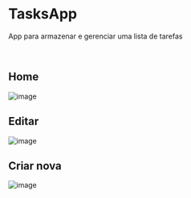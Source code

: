 # TasksApp
App para armazenar e gerenciar uma lista de tarefas

<br>

## Home
![image](https://github.com/gusrapaiva/tasksApp/assets/127103850/918b4e06-a7e9-40f6-8ee0-222a530c1f83)

## Editar
![image](https://github.com/gusrapaiva/tasksApp/assets/127103850/00095d63-e8d2-41b7-b5af-4fa962a98eb6)

## Criar nova
![image](https://github.com/gusrapaiva/tasksApp/assets/127103850/30d1f1e7-61d4-4a1f-9c69-b127ccb94956)
